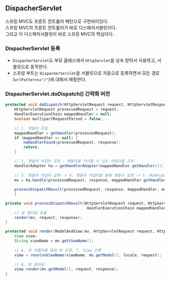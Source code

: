 ## DispacherServlet 
스프링 MVC도 프론트 컨트롤러 패턴으로 구현되어있다.  
스프링 MVC의 프론트 컨트롤러가 바로 디스패처서블릿이다.  
그리고 이 디스패처서블릿이 바로 스프링 MVC의 핵심이다.

### DispacherServlet 등록
- `DispacherServlet`도 부모 클래스에서 `HttpServlet`을 상속 받아서 사용하고, 서블릿으로 동작한다.
- 스프링 부트는 `DispacherServlet`을 서블릿으로 자동으로 등록하면서 모든 경로 (`urlPatterns="/"`)에 대해서 매핑한다.

### DispacherServlet.doDispatch() 간략화 버전
```java
protected void doDispatch(HttpServletRequest request, HttpServletResponse response) throws Exception {
    HttpServletRequest processedRequest = request;
    HandlerExecutionChain mappedHandler = null;
    boolean multipartRequestParsed = false;
    
    // 1. 핸들러 조회
    mappedHandler = getHandler(processedRequest);
    if (mappedHandler == null) {
        noHandlerFound(processedRequest, response);
        return;
    }

    // 2. 핸들러 어댑터 조회 - 핸들러를 처리할 수 있는 어댑터를 조회
    HandlerAdapter ha = getHandlerAdapter(mappedHandler.getHandler());
    
    // 3. 핸들러 어댑터 실행 -> 4. 핸들러 어댑터를 통해 핸들러 실행 -> 5. ModelAndView 반환
    mv = ha.handle(processedRequest, response, mappedHandler.getHandler());
    
    processDispatchResult(processedRequest, response, mappedHandler, mv, dispatchException);
    }

private void processDispatchResult(HttpServletRequest request, HttpServletResponse response,
                                    HandlerExecutionChain mappedHandler, ModelAndView mv, Exception exception) throws Exception {
    // 뷰 렌더링 호출
    render(mv, request, response);
}

protected void render(ModelAndView mv, HttpServletRequest request, HttpServletResponse response) throws Exception {
    View view;
    String viewName = mv.getViewName();
    
    // 6. 뷰 리졸버를 통해 뷰 조회, 7. View 반환
    view = resolveViewName(viewName, mv.getModel(), locale, request);
    
    // 8. 뷰 렌더링
    view.render(mv.getModel(), request, response);
}
```